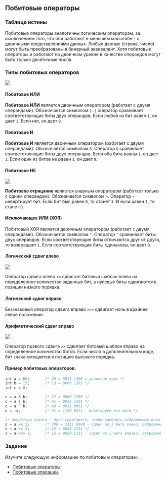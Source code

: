 ## Побитовые операторы

### Таблица истины

Побитовые операторы аналогичны логическим операторам, за исключением того, что они работают в меньшем масштабе - с двоичными представлениями данных. Любые данные (строка, число) могут быть преобразованы в бинарный эквивалент. Хотя побитовые операторы и работают на двоичном уровне в качестве операндов могут быть только десятичные числа.

### Типы побитовых операторов

![](https://user-images.githubusercontent.com/4215285/64386473-e2eac880-d041-11e9-91b1-a9848f03ab4d.jpeg)

#### Побитовое ИЛИ

**Побитовое ИЛИ** является двоичным оператором (работает с двумя операндами). Обозначается символом `|`. `|` оператор сравнивает соответствующие биты двух операндов. Если любой из бит равен `1`, он дает `1`. Если нет, он дает `0`.

#### Побитовое И

**Побитовое И** является двоичным оператором (работает с двумя операндами). Обозначается символом `&`. Оператор `&` сравнивает соответствующие биты двух операндов. Если оба бита равны `1`, он дает `1`. Если один из битов не равен `1`, он дает `0`.

#### Побитовое НЕ

![](https://user-images.githubusercontent.com/4215285/64386471-e2eac880-d041-11e9-92a5-a4bf7b0ff389.jpeg)

**Побитовое отрицание** является унарным оператором (работает только с одним операндом). Обозначается символом `~`. Оператор `~` инвертирует бит. Если бит был равен `0`, то станет `1`. И если равен `1`, то станет `0`.

#### Исключающее ИЛИ (XOR)

Побитовый XOR является двоичным оператором (работает с двумя операндами). Обозначается символом `^`. Оператор `^` сравнивает биты двух операндов. Если соответствующие биты отличаются друг от друга, то возвращает `1`. Если соответствующие биты одинаковы, он дает `0`.

#### Логический сдвиг влево

![](https://user-images.githubusercontent.com/4215285/64386470-e2523200-d041-11e9-9d0f-06c9b60a83a6.jpeg)

Оператор сдвига влево `<<` сдвигает битовый шаблон влево на определенное количество заданных бит, а нулевые биты сдвигаются в позиции низкого порядка.

#### Логический сдвиг вправо

Беззнаковый оператор сдвига вправо `>>>` сдвигает ноль в крайнее левое положение.

#### Арифметический сдвиг вправо

![](https://user-images.githubusercontent.com/4215285/64386469-e2523200-d041-11e9-8f87-228a6b8bc425.jpeg)

Оператор правого сдвига `>>` сдвигает битовый шаблон вправо на определенное количество битов. Если число в дополнительном коде, бит знака смещается в позицию высокого порядка.

#### Пример побитовых операторов:

```java
int a = 60;	      /* 60 = 0011 1100 в двоичном коде */
int b = 13;	      /* 13 = 0000 1101 */
int c = 0;

c = a & b;        /* 12 = 0000 1100 */
c = a | b;        /* 61 = 0011 1101 */
c = a ^ b;        /* 49 = 0011 0001 */
c = ~a;           /*-61 = 1100 0011 - инветируем все биты */

// операторы сдвига - нули сдвигаются, чтобы заменить отброшенные биты
c = a << 2;       /* 240 = 1111 0000 - сдвиг на 2 бита влево, отброшенные заполняем 0 */
c = a >> 2;       /* 15 = 0000 1111 */
c = a >>> 2;      /* 15 = 0000 1111 - сдвиг на 2 бита вправо, отброшенные заполняем 0 */
```

### Задание
 
Изучите следующую информацию по побитовым операторам:

- [Побитовые операторы](http://developer.alexanderklimov.ru/android/java/bitwise.php);
- [Побитовые операции](https://metanit.com/java/tutorial/2.13.php).

